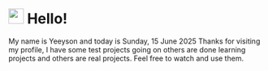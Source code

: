  <h1>
    <img src="https://emojis.slackmojis.com/emojis/images/1643510097/45343/hi.gif?1643510097" width="30"/> 
    Hello!
 </h1>
 <p>
    My name is Yeeyson and today is Sunday, 15 June 2025
    Thanks for visiting my profile, I have some test projects going on others are done learning projects and others are real projects.
    Feel free to watch and use them.
 </p>